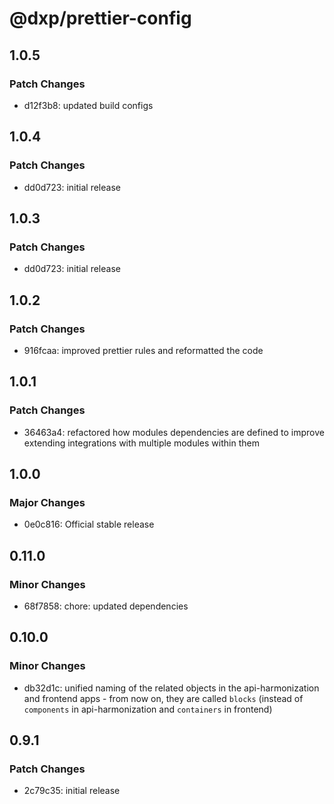 # @dxp/prettier-config

## 1.0.5

### Patch Changes

- d12f3b8: updated build configs

## 1.0.4

### Patch Changes

- dd0d723: initial release

## 1.0.3

### Patch Changes

- dd0d723: initial release

## 1.0.2

### Patch Changes

- 916fcaa: improved prettier rules and reformatted the code

## 1.0.1

### Patch Changes

- 36463a4: refactored how modules dependencies are defined to improve extending integrations with multiple modules within them

## 1.0.0

### Major Changes

- 0e0c816: Official stable release

## 0.11.0

### Minor Changes

- 68f7858: chore: updated dependencies

## 0.10.0

### Minor Changes

- db32d1c: unified naming of the related objects in the api-harmonization and frontend apps - from now on, they are called `blocks` (instead of `components` in api-harmonization and `containers` in frontend)

## 0.9.1

### Patch Changes

- 2c79c35: initial release
